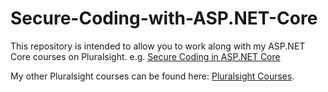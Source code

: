 # Secure-Coding-with-ASP.NET-Core

This repository is intended to allow you to work along with my ASP.NET Core courses on Pluralsight. e.g. [Secure Coding in ASP.NET Core](https://www.pluralsight.com/courses/asp-dot-net-core-6-secure-coding-owasp)

My other Pluralsight courses can be found here: [Pluralsight Courses](https://app.pluralsight.com/profile/author/gavin-johnsonlynn).